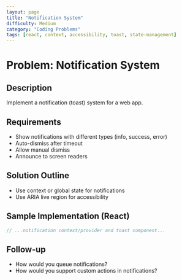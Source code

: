 ```yaml
---
layout: page
title: "Notification System"
difficulty: Medium
category: "Coding Problems"
tags: [react, context, accessibility, toast, state-management]
---
```


# Problem: Notification System

## Description

Implement a notification (toast) system for a web app.

## Requirements

- Show notifications with different types (info, success, error)
- Auto-dismiss after timeout
- Allow manual dismiss
- Announce to screen readers

## Solution Outline

- Use context or global state for notifications
- Use ARIA live region for accessibility

## Sample Implementation (React)

```jsx
// ...notification context/provider and toast component...
```

## Follow-up

- How would you queue notifications?
- How would you support custom actions in notifications?
